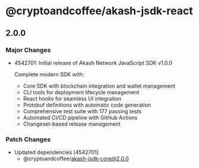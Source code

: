 # @cryptoandcoffee/akash-jsdk-react

## 2.0.0

### Major Changes

- 4542701: Initial release of Akash Network JavaScript SDK v1.0.0

  Complete modern SDK with:

  - Core SDK with blockchain integration and wallet management
  - CLI tools for deployment lifecycle management
  - React hooks for seamless UI integration
  - Protobuf definitions with automatic code generation
  - Comprehensive test suite with 177 passing tests
  - Automated CI/CD pipeline with GitHub Actions
  - Changeset-based release management

### Patch Changes

- Updated dependencies [4542701]
  - @cryptoandcoffee/akash-jsdk-core@2.0.0
